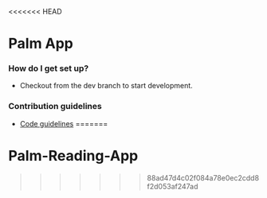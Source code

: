 <<<<<<< HEAD
# Palm App #


### How do I get set up? ###

* Checkout from the dev branch to start development.

### Contribution guidelines ###

* [Code guidelines](https://github.com/ribot/androidguidelines/blob/master/project_and_code_guidelines.md)
=======
# Palm-Reading-App
>>>>>>> 88ad47d4c02f084a78e0ec2cdd8f2d053af247ad
